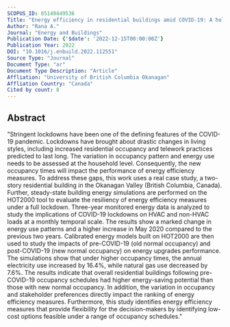 ```yaml
---
SCOPUS_ID: 85140449536
Title: "Energy efficiency in residential buildings amid COVID-19: A holistic comparative analysis between old and new normal occupancies"
Author: "Rana A."
Journal: "Energy and Buildings"
Publication Date: {'$date': '2022-12-15T00:00:00Z'}
Publication Year: 2022
DOI: "10.1016/j.enbuild.2022.112551"
Source Type: "Journal"
Document Type: "ar"
Document Type Description: "Article"
Affliation: "University of British Columbia Okanagan"
Affliation Country: "Canada"
Cited by count: 8
---
```


## Abstract
"Stringent lockdowns have been one of the defining features of the COVID-19 pandemic. Lockdowns have brought about drastic changes in living styles, including increased residential occupancy and telework practices predicted to last long. The variation in occupancy pattern and energy use needs to be assessed at the household level. Consequently, the new occupancy times will impact the performance of energy efficiency measures. To address these gaps, this work uses a real case study, a two-story residential building in the Okanagan Valley (British Columbia, Canada). Further, steady-state building energy simulations are performed on the HOT2000 tool to evaluate the resiliency of energy efficiency measures under a full lockdown. Three-year monitored energy data is analyzed to study the implications of COVID-19 lockdowns on HVAC and non-HVAC loads at a monthly temporal scale. The results show a marked change in energy use patterns and a higher increase in May 2020 compared to the previous two years. Calibrated energy models built on HOT2000 are then used to study the impacts of pre-COVID-19 (old normal occupancy) and post-COVID-19 (new normal occupancy) on energy upgrades performance. The simulations show that under higher occupancy times, the annual electricity use increased by 16.4%, while natural gas use decreased by 7.6%. The results indicate that overall residential buildings following pre-COVID-19 occupancy schedules had higher energy-saving potential than those with new normal occupancy. In addition, the variation in occupancy and stakeholder preferences directly impact the ranking of energy efficiency measures. Furthermore, this study identifies energy efficiency measures that provide flexibility for the decision-makers by identifying low-cost options feasible under a range of occupancy schedules."
